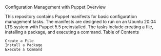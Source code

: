 Configuration Management with Puppet
Overview

This repository contains Puppet manifests for basic configuration management tasks. The manifests are designed to run on an Ubuntu 20.04 LTS system with Puppet 5.5 preinstalled. The tasks include creating a file, installing a package, and executing a command.
Table of Contents

    Create a File
    Install a Package
    Execute a Command
